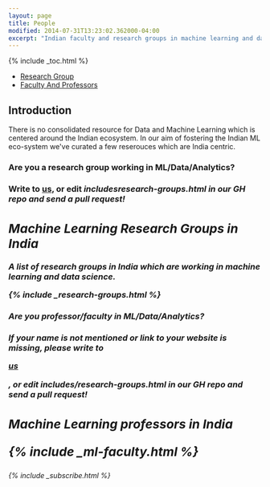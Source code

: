 ```yaml
---
layout: page
title: People
modified: 2014-07-31T13:23:02.362000-04:00
excerpt: "Indian faculty and research groups in machine learning and data science"
---
```


{% include _toc.html %}

  <link rel="stylesheet" href="http://maxcdn.bootstrapcdn.com/bootstrap/3.3.5/css/bootstrap.min.css">
  <script src="https://ajax.googleapis.com/ajax/libs/jquery/1.11.3/jquery.min.js"></script>
  <script src="http://maxcdn.bootstrapcdn.com/bootstrap/3.3.5/js/bootstrap.min.js"></script>
  
  <script>
$(document).ready(function(){
   $("#research_div").show();
   $("#faculty_and_professor").hide();
 });
 function hideDiv(flag)
 {
   if(flag==1)
   {
     document.getElementById("research_div").style.display="inline";
     document.getElementById("faculty_and_professor").style.display="none";
   }
   else
   {
     document.getElementById("research_div").style.display="none";
     document.getElementById("faculty_and_professor").style.display="inline";
   }
 }
</script>
<ul class="nav nav-tabs">
  <li><a href="#" id="research_group_link" onclick="hideDiv(1)"> Research Group</a></li>
  <li><a href="#" id="faculty_and_professor_link" onclick="hideDiv(2)"> Faculty And Professors</a></li>
</ul>

<div id="research_div">

<h2>Introduction</h2>


<p>There is no consolidated resource for Data and Machine Learning which is centered around the Indian ecosystem. In our aim of fostering the Indian ML eco-system we've curated a few reserouces which are India centric.</p>

<h3> Are you a research group working in ML/Data/Analytics?<h3>

<p>Write to <a href='/contact'>us</a>, or edit <i>includes<i>research-groups.html in our GH repo and send a pull request!</p>


<h2> Machine Learning Research Groups in India </h2>

A list of research groups in India which are working in machine learning and data science.


{% include _research-groups.html %}

</div>

<div id="faculty_and_professor">

<h3> Are you professor/faculty in ML/Data/Analytics? <h3>

<p>If your name is not mentioned or link to your website is missing, please write to </p><a href='/contact'>us</a><p>, or edit <i>includes/<i>research-groups.html in our GH repo and send a pull request!</p>


<h2> Machine Learning professors in India


{% include _ml-faculty.html %}


</div>




{% include _subscribe.html %}
